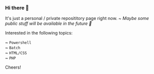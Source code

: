 ### Hi there 👋

It's just a personal / private reposititory page right now. ~ <i>Maybe some public stuff will be available in the future 🔮</i>


Interested in the following topics:

~ <code>Powershell</code><br>
~ <code>Batch</code><br>
~ <code>HTML/CSS</code><br>
~ <code>PHP</code>


Cheers!



